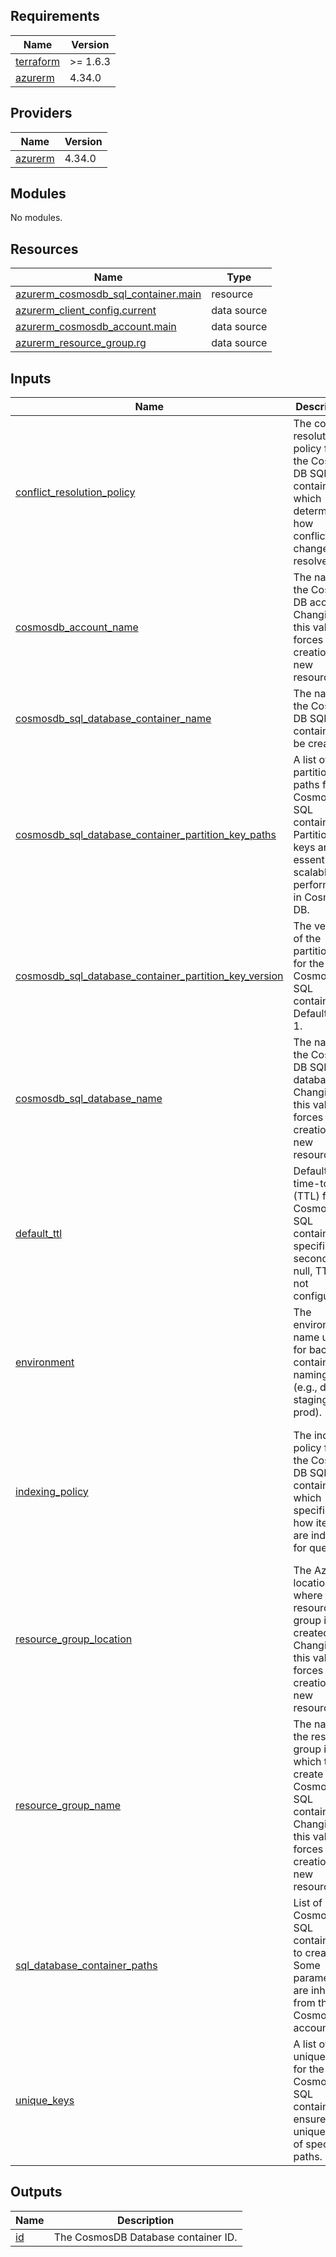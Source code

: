 ## Requirements

| Name | Version |
|------|---------|
| <a name="requirement_terraform"></a> [terraform](#requirement\_terraform) | >= 1.6.3 |
| <a name="requirement_azurerm"></a> [azurerm](#requirement\_azurerm) | 4.34.0 |

## Providers

| Name | Version |
|------|---------|
| <a name="provider_azurerm"></a> [azurerm](#provider\_azurerm) | 4.34.0 |

## Modules

No modules.

## Resources

| Name | Type |
|------|------|
| [azurerm_cosmosdb_sql_container.main](https://registry.terraform.io/providers/hashicorp/azurerm/4.34.0/docs/resources/cosmosdb_sql_container) | resource |
| [azurerm_client_config.current](https://registry.terraform.io/providers/hashicorp/azurerm/4.34.0/docs/data-sources/client_config) | data source |
| [azurerm_cosmosdb_account.main](https://registry.terraform.io/providers/hashicorp/azurerm/4.34.0/docs/data-sources/cosmosdb_account) | data source |
| [azurerm_resource_group.rg](https://registry.terraform.io/providers/hashicorp/azurerm/4.34.0/docs/data-sources/resource_group) | data source |

## Inputs

| Name | Description | Type | Default | Required |
|------|-------------|------|---------|:--------:|
| <a name="input_conflict_resolution_policy"></a> [conflict\_resolution\_policy](#input\_conflict\_resolution\_policy) | The conflict resolution policy for the Cosmos DB SQL container, which determines how conflicting changes are resolved. | <pre>object({<br/>    mode                           = string   # E.g., 'LastWriterWins' or 'Custom'.<br/>    conflict_resolution_path       = string   # Path used for resolving conflicts, applicable for 'LastWriterWins' mode.<br/>  })</pre> | `null` | no |
| <a name="input_cosmosdb_account_name"></a> [cosmosdb\_account\_name](#input\_cosmosdb\_account\_name) | The name of the Cosmos DB account. Changing this value forces the creation of a new resource. | `string` | n/a | yes |
| <a name="input_cosmosdb_sql_database_container_name"></a> [cosmosdb\_sql\_database\_container\_name](#input\_cosmosdb\_sql\_database\_container\_name) | The name of the Cosmos DB SQL container to be created. | `string` | n/a | yes |
| <a name="input_cosmosdb_sql_database_container_partition_key_paths"></a> [cosmosdb\_sql\_database\_container\_partition\_key\_paths](#input\_cosmosdb\_sql\_database\_container\_partition\_key\_paths) | A list of partition key paths for the Cosmos DB SQL container. Partition keys are essential for scalable performance in Cosmos DB. | `list(string)` | <pre>[<br/>  "/myPartitionKey"<br/>]</pre> | no |
| <a name="input_cosmosdb_sql_database_container_partition_key_version"></a> [cosmosdb\_sql\_database\_container\_partition\_key\_version](#input\_cosmosdb\_sql\_database\_container\_partition\_key\_version) | The version of the partition key for the Cosmos DB SQL container. Defaults to 1. | `number` | `1` | no |
| <a name="input_cosmosdb_sql_database_name"></a> [cosmosdb\_sql\_database\_name](#input\_cosmosdb\_sql\_database\_name) | The name of the Cosmos DB SQL database. Changing this value forces the creation of a new resource. | `string` | n/a | yes |
| <a name="input_default_ttl"></a> [default\_ttl](#input\_default\_ttl) | Default time-to-live (TTL) for the Cosmos DB SQL container, specified in seconds. If null, TTL is not configured. | `number` | `null` | no |
| <a name="input_environment"></a> [environment](#input\_environment) | The environment name used for backend container naming (e.g., dev, staging, prod). | `string` | `"dev"` | no |
| <a name="input_indexing_policy"></a> [indexing\_policy](#input\_indexing\_policy) | The indexing policy for the Cosmos DB SQL container, which specifies how items are indexed for queries. | <pre>object({<br/>    indexing_mode = string         # Either 'consistent' or 'none'.<br/>    included_paths = list(object({<br/>      path    = string             # Paths explicitly included in the index.<br/>    }))<br/>    excluded_paths = list(object({<br/>      path = string                # Paths explicitly excluded from the index.<br/>    }))<br/>  })</pre> | `null` | no |
| <a name="input_resource_group_location"></a> [resource\_group\_location](#input\_resource\_group\_location) | The Azure location where the resource group is created. Changing this value forces the creation of a new resource. | `string` | `"West Europe"` | no |
| <a name="input_resource_group_name"></a> [resource\_group\_name](#input\_resource\_group\_name) | The name of the resource group in which to create the Cosmos DB SQL container. Changing this value forces the creation of a new resource. | `string` | n/a | yes |
| <a name="input_sql_database_container_paths"></a> [sql\_database\_container\_paths](#input\_sql\_database\_container\_paths) | List of Cosmos DB SQL containers to create. Some parameters are inherited from the Cosmos DB account. | `string` | n/a | yes |
| <a name="input_unique_keys"></a> [unique\_keys](#input\_unique\_keys) | A list of unique keys for the Cosmos DB SQL container to ensure uniqueness of specified paths. | <pre>list(object({<br/>    paths = list(string)           # Paths defining the unique key constraints.<br/>  }))</pre> | `null` | no |

## Outputs

| Name | Description |
|------|-------------|
| <a name="output_id"></a> [id](#output\_id) | The CosmosDB Database container ID. |
